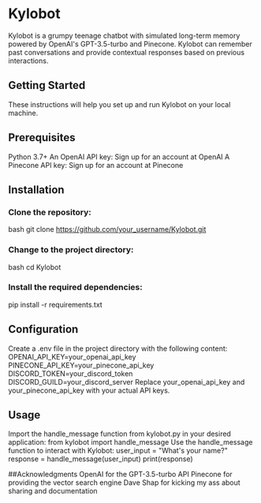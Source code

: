 # Kylobot
Kylobot is a grumpy teenage chatbot with simulated long-term memory powered by OpenAI's GPT-3.5-turbo and Pinecone. Kylobot can remember past conversations and provide contextual responses based on previous interactions.

## Getting Started
These instructions will help you set up and run Kylobot on your local machine.

## Prerequisites
Python 3.7+
An OpenAI API key: Sign up for an account at OpenAI
A Pinecone API key: Sign up for an account at Pinecone

## Installation
### Clone the repository:
bash
git clone https://github.com/your_username/Kylobot.git

### Change to the project directory:
bash
cd Kylobot

### Install the required dependencies:
pip install -r requirements.txt

## Configuration
Create a .env file in the project directory with the following content:
OPENAI_API_KEY=your_openai_api_key
PINECONE_API_KEY=your_pinecone_api_key
DISCORD_TOKEN=your_discord_token
DISCORD_GUILD=your_discord_server
Replace your_openai_api_key and your_pinecone_api_key with your actual API keys.

## Usage
Import the handle_message function from kylobot.py in your desired application:
from kylobot import handle_message
Use the handle_message function to interact with Kylobot:
user_input = "What's your name?"
response = handle_message(user_input)
print(response)

##Acknowledgments
OpenAI for the GPT-3.5-turbo API
Pinecone for providing the vector search engine
Dave Shap for kicking my ass about sharing and documentation 
